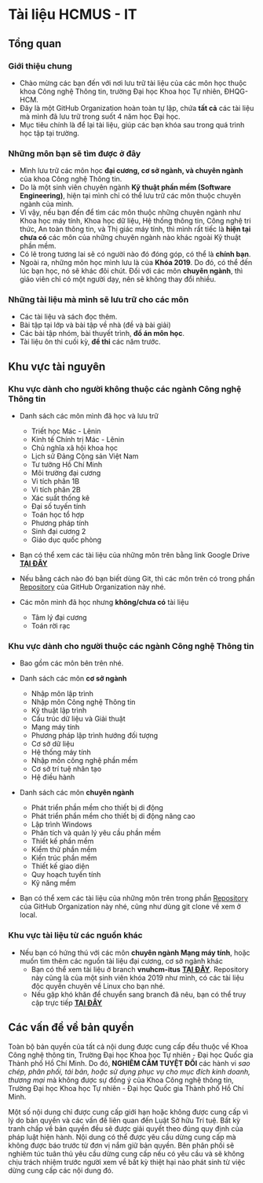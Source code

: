 # Tài liệu HCMUS - IT

## Tổng quan

### Giới thiệu chung

* Chào mừng các bạn đến với nơi lưu trữ tài liệu của các môn học thuộc khoa Công nghệ Thông tin, trường Đại học Khoa học Tự nhiên, ĐHQG-HCM.
* Đây là một GitHub Organization hoàn toàn tự lập, chứa **tất cả** các tài liệu mà mình đã lưu trữ trong suốt 4 năm học Đại học.
* Mục tiêu chính là để lại tài liệu, giúp các bạn khóa sau trong quá trình học tập tại trường.

### Những môn bạn sẽ tìm được ở đây

* Mình lưu trữ các môn học **đại cương, cơ sở ngành, và chuyên ngành** của khoa Công nghệ Thông tin.
* Do là một sinh viên chuyên ngành **Kỹ thuật phần mềm (Software Engineering)**, hiện tại mình chỉ có thể lưu trữ các môn thuộc chuyên ngành của mình.
* Vì vậy, nếu bạn đến để tìm các môn thuộc những chuyên ngành như Khoa học máy tính, Khoa học dữ liệu, Hệ thống thông tin, Công nghệ tri thức, An toàn thông tin, và Thị giác máy tính, thì mình rất tiếc là **hiện tại chưa có** các môn của những chuyên ngành nào khác ngoài Kỹ thuật phần mềm.
* Có lẽ trong tương lai sẽ có người nào đó đóng góp, có thể là **chính bạn**.
* Ngoài ra, những môn học mình lưu là của **Khóa 2019**. Do đó, có thể đến lúc bạn học, nó sẽ khác đôi chút. Đối với các môn **chuyên ngành**, thì giáo viên chỉ có một người dạy, nên sẽ không thay đổi nhiều.

### Những tài liệu mà mình sẽ lưu trữ cho các môn

* Các tài liệu và sách đọc thêm.
* Bài tập tại lớp và bài tập về nhà (đề và bài giải)
* Các bài tập nhóm, bài thuyết trình, **đồ án môn học**.
* Tài liệu ôn thi cuối kỳ, **đề thi** các năm trước.

## Khu vực tài nguyên

### Khu vực dành cho người không thuộc các ngành Công nghệ Thông tin

* Danh sách các môn mình đã học và lưu trữ
	* Triết học Mác - Lênin
	* Kinh tế Chính trị Mác - Lênin
	* Chủ nghĩa xã hội khoa học
	* Lịch sử Đảng Cộng sản Việt Nam
	* Tư tưởng Hồ Chí Minh
	* Môi trường đại cương
	* Vi tích phân 1B
	* Vi tích phân 2B
	* Xác suất thống kê
	* Đại số tuyến tính
	* Toán học tổ hợp
	* Phương pháp tính
	* Sinh đại cương 2
	* Giáo dục quốc phòng

* Bạn có thể xem các tài liệu của những môn trên bằng link Google Drive [**TẠI ĐÂY**](https://drive.google.com/drive/folders/1lGcWKhUBnSzjCGDQGDeguajH22pbVhqx?usp=sharing)

* Nếu bằng cách nào đó bạn biết dùng Git, thì các môn trên có trong phần [Repository](https://github.com/orgs/Documents-FIT-HCMUS/repositories) của GitHub Organization này nhé.

* Các môn mình đã học nhưng **không/chưa có** tài liệu
	* Tâm lý đại cương
	* Toán rời rạc

### Khu vực dành cho người thuộc các ngành Công nghệ Thông tin

* Bao gồm các môn bên trên nhé.

* Danh sách các môn **cơ sở ngành**
	* Nhập môn lập trình
	* Nhập môn Công nghệ Thông tin
	* Kỹ thuật lập trình
	* Cấu trúc dữ liệu và Giải thuật
	* Mạng máy tính
	* Phương pháp lập trình hướng đối tượng
	* Cơ sở dữ liệu
	* Hệ thống máy tính
	* Nhập môn công nghệ phần mềm
	* Cơ sở trí tuệ nhân tạo
	* Hệ điều hành

* Danh sách các môn **chuyên ngành**
	* Phát triển phần mềm cho thiết bị di động
	* Phát triển phần mềm cho thiết bị di động nâng cao
	* Lập trình Windows
	* Phân tích và quản lý yêu cầu phần mềm
	* Thiết kế phần mềm
	* Kiểm thử phần mềm
	* Kiến trúc phần mềm
	* Thiết kế giao diện
	* Quy hoạch tuyến tính
	* Kỹ năng mềm

* Bạn có thể xem các tài liệu của những môn trên trong phần [Repository](https://github.com/orgs/Documents-FIT-HCMUS/repositories) của GitHub Organization này nhé, cũng như dùng git clone về xem ở local.

### Khu vực tài liệu từ các nguồn khác

* Nếu bạn có hứng thú với các môn **chuyên ngành Mạng máy tính**, hoặc muốn tìm thêm các nguồn tài liệu đại cương, cơ sở ngành khác
	* Bạn có thể xem tài liệu ở branch **vnuhcm-itus** [**TẠI ĐÂY**](https://github.com/anthony2708/projects_v2). Repository này cũng là của một sinh viên khóa 2019 như mình, có các tài liệu độc quyền chuyên về Linux cho bạn nhé.
	* Nếu gặp khó khăn để chuyển sang branch đã nêu, bạn có thể truy cập trực tiếp [**TẠI ĐÂY**](https://github.com/anthony2708/projects_v2/tree/vnuhcm-itus)


## Các vấn đề về bản quyền
Toàn bộ bản quyền của tất cả nội dung được cung cấp đều thuộc về Khoa Công nghệ thông tin, Trường Đại học Khoa học Tự nhiên - Đại học Quốc gia Thành phố Hồ Chí Minh. Do đó, **NGHIÊM CẤM TUYỆT ĐỐI** các hành vi *sao chép, phân phối, tái bản, hoặc sử dụng phục vụ cho mục đích kinh doanh, thương mại* mà không được sự đồng ý của Khoa Công nghệ thông tin, Trường Đại học Khoa học Tự nhiên - Đại học Quốc gia Thành phố Hồ Chí Minh.

Một số nội dung chỉ được cung cấp giới hạn hoặc không được cung cấp vì lý do bản quyền và các vấn đề liên quan đến Luật Sở hữu Trí tuệ. Bất kỳ tranh chấp về bản quyền đều sẽ được giải quyết theo đúng quy định của pháp luật hiện hành. Nội dung có thể được yêu cầu dừng cung cấp mà không được báo trước từ đơn vị nắm giữ bản quyền. Bên phân phối sẽ nghiêm túc tuân thủ yêu cầu dừng cung cấp nếu có yêu cầu và sẽ không chịu trách nhiệm trước người xem về bất kỳ thiệt hại nào phát sinh từ việc dừng cung cấp các nội dung đó.
